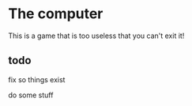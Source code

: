 # The computer

This is a game that is too useless that you can't exit it!

## todo

fix so things exist

do some stuff

